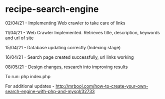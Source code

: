 # recipe-search-engine

02/04/21 - Implementing Web crawler to take care of links 

11/04/21 - Web Crawler Implemented. Retrieves title, description, keywords and url of site

15/04/21 - Database updating correctly (Indexing stage)

16/04/21 - Search page created successfully, url links working

08/05/21 - Design changes, research into improving results

To run: php index.php

For additional updates - http://mrbool.com/how-to-create-your-own-search-engine-with-php-and-mysql/32733